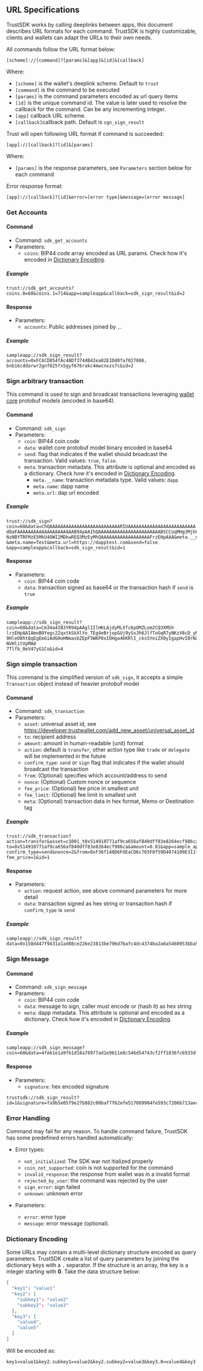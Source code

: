 ## URL Specifications

TrustSDK works by calling deeplinks between apps, this document describes URL formats for each command. TrustSDK is highly customizable, clients and wallets can adapt the URLs to their own needs. 

All commands follow the URL format below:

`[scheme]://[command]?[params]&[app]&[id]&[callback]`

Where: 
* `[scheme]` is the wallet's deeplink scheme. Default to `trust`
* `[command]` is the command to be executed
* `[params]` is the command parameters encoded as url query items
* `[id]` is the unique command id. The value is later used to resolve the callback for the command. Can be any incrementing integer.
* `[app]` callback URL scheme. 
* `[callback]`callback path. Default is `sgn_sign_result`

Trust will open following URL format if command is succeeded:

`[app]://[callback]?[id]&[params]`

Where: 
* `[params]` is the response parameters, see `Parameters` section below for each command

Error response format:

`[app]://[callback]?[id]&error=[error type]&message=[error message]`

### Get Accounts

#### Command

* Command: `sdk_get_accounts`
* Parameters:
  * `coins`: BIP44 code array encoded as URL params. Check how it's encoded in [Dictionary Encoding](#dictionary-encoding).

##### Example

```shell
trust://sdk_get_accounts?coins.0=60&coins.1=714&app=sampleapp&callback=sdk_sign_result&id=2
```

#### Response
* Parameters:
  * `accounts`: Public addresses joined by `,`.

##### Example

```shell
sampleapp://sdk_sign_result?accounts=0xFC6CD054fAc48Df3744B42ea82E1Dd0fa7027086,
bnb16cddarwr2gnf825fx5gyf676rakc4mwcnxzs7c&id=2
```

### Sign arbitrary transaction

This command is used to sign and broadcast transactions leveraging [wallet core](/wallet-core/wallet-core.md) protobuf models (encoded in base64).

#### Command
* Command: `sdk_sign`
* Parameters:
  * `coin`: BIP44 coin code
  * `data`: wallet core protobuf model binary encoded in base64
  * `send`: flag that indicates if the wallet should broadcast the transaction. Valid values: `true`, `false`.
  * `meta`: transaction metadata. This attribute is optional and encoded as a dictionary. Check how it's encoded in [Dictionary Encoding](#dictionary-encoding).
    * `meta.__name`: transaction metadata type. Valid values: `dapp`
    * `meta.name`: dapp name
    * `meta.url`: dap url encoded

##### Example

```shell
trust://sdk_sign?coin=60&data=ChQAAAAAAAAAAAAAAAAAAAAAAAAAARIUAAAAAAAAAAAAAAAAAAAAAAAAA
d0aFAAAAAAAAAAAAAAAAAAAAAB94pAAIhQAAAAAAAAAAAAAAAAAAAAAAABSCCoqMHg3MjhCMDIzNzcyMzBiNWRm
NzNBYTRFMzE5MkU4OWI2MDkwREQ3MzEyMhQAAAAAAAAAAAAAAAAAAFrzEHpAAA&meta.__name=dapp
&meta.name=Test&meta.url=https://dapptest.com&send=false
&app=sampleapp&callback=sdk_sign_result&id=1
```

#### Response
* Parameters:
  * `coin`: BIP44 coin code
  * `data`: transaction signed as base64 or the transaction hash if `send` is `true`

##### Example

```shell
sampleapp://sdk_sign_result?coin=60&data=Cm34a4IB3YR94pAAglIIlHKLAjdyMLXfc6pOMZLom2CQ3XMSh
lrzEHpAAIAmoB0Yegc2ZqxtkSkXlYo_TEg4eBrjopGUj9ySxJh6JlfToGqR7yNKzV8cD_yN_jVR5YrVaTANO05X2_
9HleO8htQqEgEmGiAdGHoHNmasbZEpF5WKP0xIOHga46KRlI_cksSYeiZX0yIgapHvI0rNXxwP_I3-NVHlitVpMA0
7Tlfb_0eV47yG1Co&id=4
```

### Sign simple transaction

This command is the simplified version of `sdk_sign`, it accepts a simple `Transaction` object instead of heavier protobuf model

#### Command

* Command: `sdk_transaction`
* Parameters:
  * `asset`: universal asset id, see https://developer.trustwallet.com/add_new_asset/universal_asset_id
  * `to`: recipient address
  * `amount`: amount in human-readable (unit) format
  * `action`: default is `transfer`, other action type like `trade` or `delegate` will be implemented in the future
  * `confirm_type`: `send` or `sign` flag that indicates if the wallet should broadcast the transaction
  * `from`: (Optional) specifies which account/address to send
  * `nonce`: (Optional) Custom nonce or sequence
  * `fee_price`: (Optional) fee price in smallest unit
  * `fee_limit`: (Optional) fee limit in smallest unit
  * `meta`: (Optional) transaction data in hex format, Memo or Destination tag

##### Example

```shell
trust://sdk_transaction?action=transfer&asset=c1001_t0x514910771af9ca656af840dff83e8264ecf986ca&
to=0x514910771af9ca656af840dff83e8264ecf986ca&amount=0.01&app=sample_app&callback=sdk_sign_result&
confirm_type=send&nonce=2&from=0xF36f148D6FdEaCD6c765F8f59D4074109E311f0c&meta=memo&fee_limit=1&
fee_price=1&id=1
```

#### Response
* Parameters:
  * `action`: request action, see above command parameters for more detail
  * `data`: transaction signed as hex string or transaction hash if `confirm_type` is `send`

##### Example

```shell
sampleapp://sdk_sign_result?data=0x158d447f9431a1ad08ce226e23813be796d7bafc4dc4374ba2a6a5460953bba5&id=4
```

### Sign Message

#### Command
* Command: `sdk_sign_message`
* Parameters:
  * `coin`: BIP44 coin code
  * `data`: message to sign, caller must encode or (hash it) as hex string
  * `meta`: dapp metadata. This attribute is optional and encoded as a dictionary. Check how it's encoded in [Dictionary Encoding](#dictionary-encoding).

##### Example

```shell
sampleapp://sdk_sign_message?coin=60&data=4fe61e1a9fb1d18a78977ad1e9611e8c546d54743cf2ff1836fc6933df9f1a54&app=trustsdk&callback=sdk_sign_result&id=1
```

#### Response
* Parameters:
  * `signature`: hex encoded signature

```shell
trustsdk://sdk_sign_result?id=1&signature=fa9b5e05f9e27b882c00baf7f62efe517089904fe593c7206b713aecc633a9605875b17d9c10205f2855e99ece7b0bfe50b3bee604b4d38f96517abdc8fd8a061b
```

### Error Handling

Command may fail for any reason. To handle command failure, TrustSDK has some predefined errors handled automatically:

* Error types:
  * `not_initialized`: The SDK war not itialized properly
  * `coin_not_supported`: coin is not supported for the command
  * `invalid_response`: the response from wallet was in a invalid format
  * `rejected_by_user`: the command was rejected by the user
  * `sign_error`: sign failed
  * `unknown`: unknown error

* Parameters:
  * `error`: error type
  * `message`: error message (optional).

### Dictionary Encoding

Some URLs may contain a multi-level dictionary structure encoded as query parameters. TrustSDK create a list of query parameters by joining the dictionary keys with a `.` separator. If the structure is an array, the key is a integer starting with **0**. Take the data structure below:

```json
[
  "key1": "value1"
  "key2": [
    "subkey1": "value2"
    "subkey2": "value3"
  ],
  "key3": [ 
    "value4", 
    "value5"
  ]
]
```

Will be encoded as:

```shell
key1=value1&key2.subkey1=value2&key2.subkey2=value3&key3.0=value4&key3.1=value5
```
